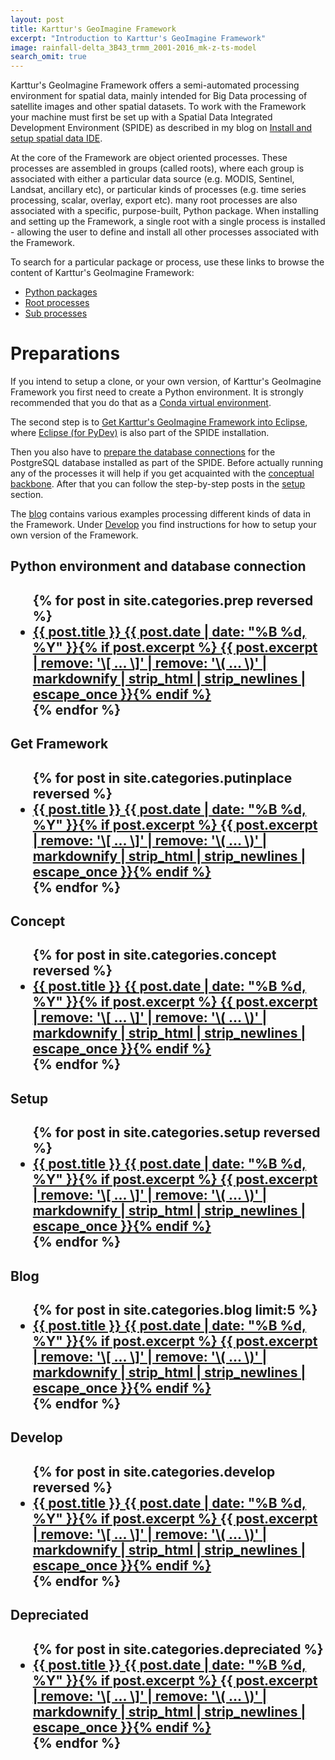 ```yaml
---
layout: post
title: Karttur's GeoImagine Framework
excerpt: "Introduction to Karttur's GeoImagine Framework"
image: rainfall-delta_3B43_trmm_2001-2016_mk-z-ts-model
search_omit: true
---
```


Karttur's GeoImagine Framework offers a semi-automated processing environment for spatial data, mainly intended for Big Data processing of satellite images and other spatial datasets. To work with the Framework your machine must first be set up with a Spatial Data Integrated Development Environment (SPIDE) as described in my blog on [Install and setup spatial data IDE](https://karttur.github.io/setup-ide/).

At the core of the Framework are object oriented processes. These processes are assembled in groups (called roots), where each group is associated with either a particular data source (e.g. MODIS, Sentinel, Landsat, ancillary etc), or particular kinds of processes (e.g. time series processing, scalar, overlay, export etc). many root processes are also associated with a specific, purpose-built, Python package. When installing and setting up the Framework, a single root with a single process is installed - allowing the user to define and install all other processes associated with the Framework.

To search for a particular package or process, use these links to browse the content of Karttur's GeoImagine Framework:

- [Python packages](packages/index.html)
- [Root processes](rootprocesses/index.html)
- [Sub processes](subprocesses/index.html)

<h1>Preparations</h1>

If you intend to setup a clone, or your own version, of Karttur's GeoImagine Framework you first need to create a Python environment. It is strongly recommended that you do that as a [Conda virtual environment](../prep/prep-conda-environ/).

The second step is to [Get Karttur's GeoImagine Framework into Eclipse](../putinplace), where [<span class='app'>Eclipse</span> (for PyDev)](https://karttur.github.io/setup-ide/setup-ide/install-eclipse) is also part of the SPIDE installation.

Then you also have to [prepare the database connections](../prep/prep-dblink) for the PostgreSQL database installed as part of the SPIDE. Before actually running any of the processes it will help if you get acquainted with the [conceptual backbone](../concept). After that you can follow the step-by-step posts in the  [setup](../setup/) section.

The [blog](../blog/) contains various examples processing different kinds of data in the Framework. Under [Develop](../develop/) you find instructions for how to setup your own version of the Framework.

<h2>Python environment and database connection<h2>
<ul class="post-list">
{% for post in site.categories.prep reversed %}
  <li><article><a href="{{ site.url }}{{ post.url }}">{{ post.title }} <span class="entry-date"><time datetime="{{ post.date | date_to_xmlschema }}">{{ post.date | date: "%B %d, %Y" }}</time></span>{% if post.excerpt %} <span class="excerpt">{{ post.excerpt | remove: '\[ ... \]' | remove: '\( ... \)' | markdownify | strip_html | strip_newlines | escape_once }}</span>{% endif %}</a></article></li>
{% endfor %}
</ul>

<h2>Get Framework<h2>
<ul class="post-list">
{% for post in site.categories.putinplace reversed %}
  <li><article><a href="{{ site.url }}{{ post.url }}">{{ post.title }} <span class="entry-date"><time datetime="{{ post.date | date_to_xmlschema }}">{{ post.date | date: "%B %d, %Y" }}</time></span>{% if post.excerpt %} <span class="excerpt">{{ post.excerpt | remove: '\[ ... \]' | remove: '\( ... \)' | markdownify | strip_html | strip_newlines | escape_once }}</span>{% endif %}</a></article></li>
{% endfor %}
</ul>

<h2>Concept<h2>
<ul class="post-list">
{% for post in site.categories.concept reversed %}
  <li><article><a href="{{ site.url }}{{ post.url }}">{{ post.title }} <span class="entry-date"><time datetime="{{ post.date | date_to_xmlschema }}">{{ post.date | date: "%B %d, %Y" }}</time></span>{% if post.excerpt %} <span class="excerpt">{{ post.excerpt | remove: '\[ ... \]' | remove: '\( ... \)' | markdownify | strip_html | strip_newlines | escape_once }}</span>{% endif %}</a></article></li>
{% endfor %}
</ul>

<h2>Setup<h2>
<ul class="post-list">
{% for post in site.categories.setup reversed %}
  <li><article><a href="{{ site.url }}{{ post.url }}">{{ post.title }} <span class="entry-date"><time datetime="{{ post.date | date_to_xmlschema }}">{{ post.date | date: "%B %d, %Y" }}</time></span>{% if post.excerpt %} <span class="excerpt">{{ post.excerpt | remove: '\[ ... \]' | remove: '\( ... \)' | markdownify | strip_html | strip_newlines | escape_once }}</span>{% endif %}</a></article></li>
{% endfor %}
</ul>

<h2>Blog<h2>
<ul class="post-list">
{% for post in site.categories.blog limit:5 %}
  <li><article><a href="{{ site.url }}{{ post.url }}">{{ post.title }} <span class="entry-date"><time datetime="{{ post.date | date_to_xmlschema }}">{{ post.date | date: "%B %d, %Y" }}</time></span>{% if post.excerpt %} <span class="excerpt">{{ post.excerpt | remove: '\[ ... \]' | remove: '\( ... \)' | markdownify | strip_html | strip_newlines | escape_once }}</span>{% endif %}</a></article></li>
{% endfor %}
</ul>

<h2>Develop<h2>
<ul class="post-list">
{% for post in site.categories.develop reversed %}
  <li><article><a href="{{ site.url }}{{ post.url }}">{{ post.title }} <span class="entry-date"><time datetime="{{ post.date | date_to_xmlschema }}">{{ post.date | date: "%B %d, %Y" }}</time></span>{% if post.excerpt %} <span class="excerpt">{{ post.excerpt | remove: '\[ ... \]' | remove: '\( ... \)' | markdownify | strip_html | strip_newlines | escape_once }}</span>{% endif %}</a></article></li>
{% endfor %}
</ul>

<h2>Depreciated<h2>
<ul class="post-list">
{% for post in site.categories.depreciated %}
  <li><article><a href="{{ site.url }}{{ post.url }}">{{ post.title }} <span class="entry-date"><time datetime="{{ post.date | date_to_xmlschema }}">{{ post.date | date: "%B %d, %Y" }}</time></span>{% if post.excerpt %} <span class="excerpt">{{ post.excerpt | remove: '\[ ... \]' | remove: '\( ... \)' | markdownify | strip_html | strip_newlines | escape_once }}</span>{% endif %}</a></article></li>
{% endfor %}
</ul>
